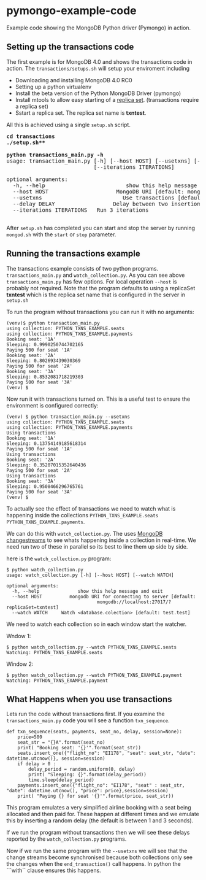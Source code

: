 # pymongo-example-code
Example code showing the MongoDB Python driver (Pymongo) in action.

## Setting up the transactions code
The first example is for MongoDB 4.0 and shows the transactions code
in action. The ```transactions/setups.sh``` will setup your enviroment
including

* Downloading and installing MongoDB 4.0 RC0
* Setting up a python virtualenv
* Install the beta version of the Python MongoDB Driver (pymongo)
* Install mtools to allow easy starting of a
[replica set](https://docs.mongodb.com/manual/tutorial/deploy-replica-set/).
(transactions require a replica set)
* Sstart a replica set.  The replica set name is **txntest**.

All this is achieved using a single ```setup.sh``` script. 

<pre>
<b>cd transactions</b>
<b>./setup.sh**</b>

<b>python transactions_main.py -h</b>
usage: transaction_main.py [-h] [--host HOST] [--usetxns] [--delay DELAY]
                           [--iterations ITERATIONS]

optional arguments:
  -h, --help                         show this help message and exit
  --host HOST                     MongoDB URI [default: mongodb://localhost:27017?replicaSet=txntest]
  --usetxns                         Use transactions [default: False]
  --delay DELAY                  Delay between two insertion events [default: 1.0]
  --iterations ITERATIONS   Run 3 iterations
  </pre>

After ```setup.sh``` has completed you can start and stop the server by
running ``mongod.sh``  with the ```start``` or ```stop``` parameter.

## Running the transactions example

The transactions example consists of two python
programs. ```transactions_main.py``` and ```watch_collection.py```.
As you can see above ```transactions_main.py``` has few options. For
local operation ```--host``` is probably not required. Note that the
program defaults to using a replicaSet **txntest** which is the
replica set name that is configured in the server in ```setup.sh```

To run the program without transactions you can run it with no arguments:

```$ source venv/bin/activate
(venv)$ python transaction_main.py
using collection: PYTHON_TXNS_EXAMPLE.seats
using collection: PYTHON_TXNS_EXAMPLE.payments
Booking seat: '1A'
Sleeping: 0.9990250744702165
Paying 500 for seat '1A'
Booking seat: '2A'
Sleeping: 0.802693439030369
Paying 500 for seat '2A'
Booking seat: '3A'
Sleeping: 0.8532081718219303
Paying 500 for seat '3A'
(venv) $
```

Now run it with transactions turned on. This is a useful test to
ensure the environment is configured correctly:

```
(venv) $ python transaction_main.py --usetxns
using collection: PYTHON_TXNS_EXAMPLE.seats
using collection: PYTHON_TXNS_EXAMPLE.payments
Using transactions
Booking seat: '1A'
Sleeping: 0.13754149185618314
Paying 500 for seat '1A'
Using transactions
Booking seat: '2A'
Sleeping: 0.35207015352640436
Paying 500 for seat '2A'
Using transactions
Booking seat: '3A'
Sleeping: 0.9508466296765761
Paying 500 for seat '3A'
(venv) $
```

To actually see the effect of transactions we need to watch what is
happening inside the collections ```PYTHON_TXNS_EXAMPLE.seats``` ```
PYTHON_TXNS_EXAMPLE.payments```.

We can do this with ```watch_collection.py```. The uses [MongoDB
changestreams](https://docs.mongodb.com/manual/changeStreams/)
to see whats happening inside a collection in real-time. We need run
two of these in parallel so its best to line them up side by side.

here is the ```watch_collection.py``` program:

```
$ python watch_collection.py
usage: watch_collection.py [-h] [--host HOST] [--watch WATCH]

optional arguments:
  -h, --help              show this help message and exit
  --host HOST          mongodb URI for connecting to server [default:
                                 mongodb://localhost:27017/?replicaSet=txntest]
  --watch WATCH     Watch <database.colection> [default: test.test]
```
  
We need to watch each collection so in each window start the watcher.

Wndow 1:
```
$ python watch_collection.py --watch PYTHON_TXNS_EXAMPLE.seats
Watching: PYTHON_TXNS_EXAMPLE.seats
```

Window 2:
```
$ python watch_collection.py --watch PYTHON_TXNS_EXAMPLE.payment
Watching: PYTHON_TXNS_EXAMPLE.payment
```

## What Happens when you use transactions

Lets run the code without transactions first. If you examine the
```transactions_main.py``` code you will see a function
``txn_sequence``.

```
def txn_sequence(seats, payments, seat_no, delay, session=None):
    price=500
    seat_str = "{}A".format(seat_no)
    print( "Booking seat: '{}'".format(seat_str))
    seats.insert_one({"flight_no": "EI178", "seat": seat_str, "date": datetime.utcnow()}, session=session)
    if delay > 0 :
        delay_period = random.uniform(0, delay)
        print( "Sleeping: {}".format(delay_period))
        time.sleep(delay_period)
    payments.insert_one({"flight_no": "EI178", "seat" : seat_str, "date": datetime.utcnow(), "price": price},session=session)
    print( "Paying {} for seat '{}'".format(price, seat_str))

```

This program emulates a very simplified airline booking with a seat
being allocated and then paid for. These happen at different times and
we emulate this by inserting a random delay (the default is between 1
and 3 seconds).

If we run the program without transactions then we will see these
delays reported by the ```watch_collection.py``` programs.

Now if we run the same program with the ```--usetxns``` we will see
that the change streams become synchronised because both collections
only see the changes when the `end_transaction()` call happens. In
python the ```with`` clause ensures this happens.
